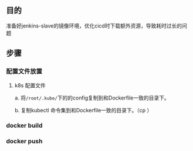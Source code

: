 ## 目的
准备好jenkins-slave的镜像环境，优化cicd时下载额外资源，导致耗时过长的问题

## 步骤
### 配置文件放置
1. k8s 配置文件

    a. 将`/root/.kube/`下的的config复制到和Dockerfile一致的目录下。
    
    b. 复制kubectl 命令集到和Dockerfile一致的目录下。（cp ）
  
  
### docker build

### docker push